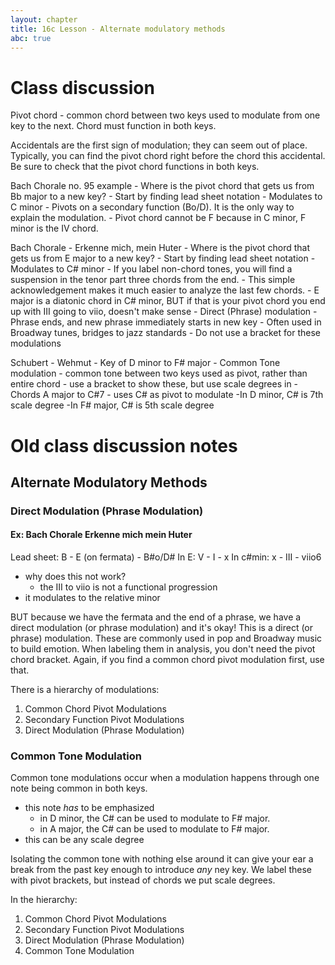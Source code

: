 ```yaml
---
layout: chapter
title: 16c Lesson - Alternate modulatory methods
abc: true
---
```


# Class discussion

Pivot chord - common chord between two keys used to modulate from one key to the next. Chord must function in both keys.

Accidentals are the first sign of modulation; they can seem out of place. Typically, you can find the pivot chord right before the chord this accidental. Be sure to check that the pivot chord functions in both keys. 

Bach Chorale no. 95 example - Where is the pivot chord that gets us from Bb major to a new key?
    - Start by finding lead sheet notation
    - Modulates to C minor
    - Pivots on a secondary function (Bo/D). It is the only way to explain the modulation.
    - Pivot chord cannot be F because in C minor, F minor is the IV chord.
    
Bach Chorale - Erkenne mich, mein Huter - Where is the pivot chord  that gets us from E major to a new key?
    - Start by finding lead sheet notation
    - Modulates to C# minor
    - If you label non-chord tones, you will find a suspension in the tenor part three chords from the end.
        - This simple acknowledgement makes it much easier to analyze the last few chords.
    - E major is a diatonic chord in C# minor, BUT if that is your pivot chord you end up with III going to viio, doesn't make sense
    - Direct (Phrase) modulation - Phrase ends, and new phrase immediately starts in new key
        - Often used in Broadway tunes, bridges to jazz standards
        - Do not use a bracket for these modulations
        
Schubert - Wehmut
    - Key of D minor to F# major
    - Common Tone modulation - common tone between two keys used as pivot, rather than entire chord
        - use a bracket to show these, but use scale degrees in
    - Chords A major to C#7 - uses C# as pivot to modulate 
        -In D minor, C# is 7th scale degree
        -In F# major, C# is 5th scale degree


# Old class discussion notes

## Alternate Modulatory Methods

### Direct Modulation (Phrase Modulation)

#### Ex: Bach Chorale Erkenne mich mein Huter

Lead sheet: B - E (on fermata) - B#o/D#
In E: V - I - x
In c#min: x - III - viio6
- why does this not work?
    - the III to viio is not a functional progression
- it modulates to the relative minor
 
 BUT because we have the fermata and the end of a phrase, we have a direct modulation (or phrase modulation) and it's okay!
 This is a direct (or phrase) modulation.
 These are commonly used in pop and Broadway music to build emotion. 
 When labeling them in analysis, you don't need the pivot chord bracket.
 Again, if you find a common chord pivot modulation first, use that.
 
 There is a hierarchy of modulations:
 1. Common Chord Pivot Modulations
 2. Secondary Function Pivot Modulations
 3. Direct Modulation (Phrase Modulation)
 
### Common Tone Modulation

Common tone modulations occur when a modulation happens through one note being common in both keys. 
- this note *has* to be emphasized
  - in D minor, the C# can be used to modulate to F# major. 
  - in A major, the C# can be used to modulate to F# major. 
- this can be any scale degree 

Isolating the common tone with nothing else around it can give your ear a break from the past key enough to introduce *any* ney key. 
We label these with pivot brackets, but instead of chords we put scale degrees. 

In the hierarchy:
1. Common Chord Pivot Modulations
2. Secondary Function Pivot Modulations
3. Direct Modulation (Phrase Modulation)
4. Common Tone Modulation 

